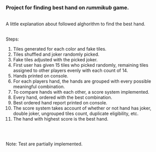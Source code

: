### Project for finding best hand on _rummikub_ game.
<br>
A little explanation about followed alghorithm to find the best hand.
<br><br>

Steps:
<br>
1. Tiles generated for each color and fake tiles.
2. Tiles shuffled and joker randomly picked.
3. Fake tiles adjusted with the picked joker.
4. First user has given 15 tiles who picked randomly, remaining tiles assigned to other players evenly with each count of 14.
5. Hands printed on console.
6. For each players hand, the hands are grouped with every possible meaningful combination.
7. To compare hands with each other, a score system implemented.
8. Every hand, ordered with the best combination.
9. Best ordered hand report printed on console.
8. The score system takes account of whether or not hand has joker, double joker, ungrouped tiles count, duplicate eligibility, etc.
11. The hand with highest score is the best hand.

<br>
<br>

Note: Test are partially implemented.
